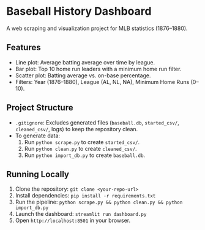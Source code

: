 # Baseball History Dashboard

A web scraping and visualization project for MLB statistics (1876–1880).

## Features
- Line plot: Average batting average over time by league.
- Bar plot: Top 10 home run leaders with a minimum home run filter.
- Scatter plot: Batting average vs. on-base percentage.
- Filters: Year (1876–1880), League (AL, NL, NA), Minimum Home Runs (0–10).

## Project Structure
- `.gitignore`: Excludes generated files (`baseball.db`, `started_csv/`, `cleaned_csv/`, logs) to keep the repository clean.
- To generate data:
  1. Run `python scrape.py` to create `started_csv/`.
  2. Run `python clean.py` to create `cleaned_csv/`.
  3. Run `python import_db.py` to create `baseball.db`.

## Running Locally
1. Clone the repository: `git clone <your-repo-url>`
2. Install dependencies: `pip install -r requirements.txt`
3. Run the pipeline: `python scrape.py && python clean.py && python import_db.py`
4. Launch the dashboard: `streamlit run dashboard.py`
5. Open `http://localhost:8501` in your browser.